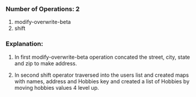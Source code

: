 ### Number of Operations: 2

1. modify-overwrite-beta
2. shift

### Explanation:

1. In first modify-overwrite-beta operation concated the street, city, state and zip to make address. 

2. In second shift operator traversed into the users list and created maps with names, address and Hobbies key and created a list of Hobbies by moving hobbies values 4 level up.